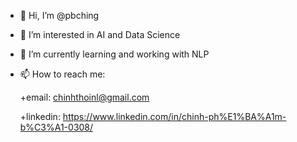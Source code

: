 - 👋 Hi, I’m @pbching
- 👀 I’m interested in AI and Data Science
- 🌱 I’m currently learning and working with NLP
- 📫 How to reach me:

    +email: chinhthoinl@gmail.com

    +linkedin: https://www.linkedin.com/in/chinh-ph%E1%BA%A1m-b%C3%A1-0308/

<!---
pbching/pbching is a ✨ special ✨ repository because its `README.md` (this file) appears on your GitHub profile.
You can click the Preview link to take a look at your changes.
--->
